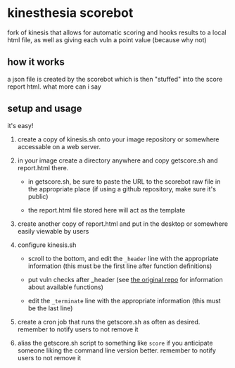 # kinesthesia scorebot

fork of kinesis that allows for automatic scoring and hooks results to a local html file, as well as giving each vuln a point value (because why not)

## how it works

a json file is created by the scorebot which is then "stuffed" into the score report html. what more can i say

## setup and usage

it's easy!

1. create a copy of kinesis.sh onto your image repository or somewhere accessable on a web server.

2. in your image create a directory anywhere and copy getscore.sh and report.html there. 
    
    * in getscore.sh, be sure to paste the URL to the scorebot raw file in the appropriate place (if using a github repository, make sure it's public)

    * the report.html file stored here will act as the template

3. create another copy of report.html and put in the desktop or somewhere easily viewable by users

4. configure kinesis.sh

    * scroll to the bottom, and edit the `_header` line with the appropriate information (this must be the first line after function definitions)

    * put vuln checks after _header (see [the original repo](https://github.com/mattkoco/Kinesis-Scorebot) for information about available functions)

    * edit the `_terminate` line with the appropriate information (this must be the last line)

5. create a cron job that runs the getscore.sh as often as desired. remember to notify users to not remove it

6. alias the getscore.sh script to something like `score` if you anticipate someone liking the command line version better. remember to notify users to not remove it

    